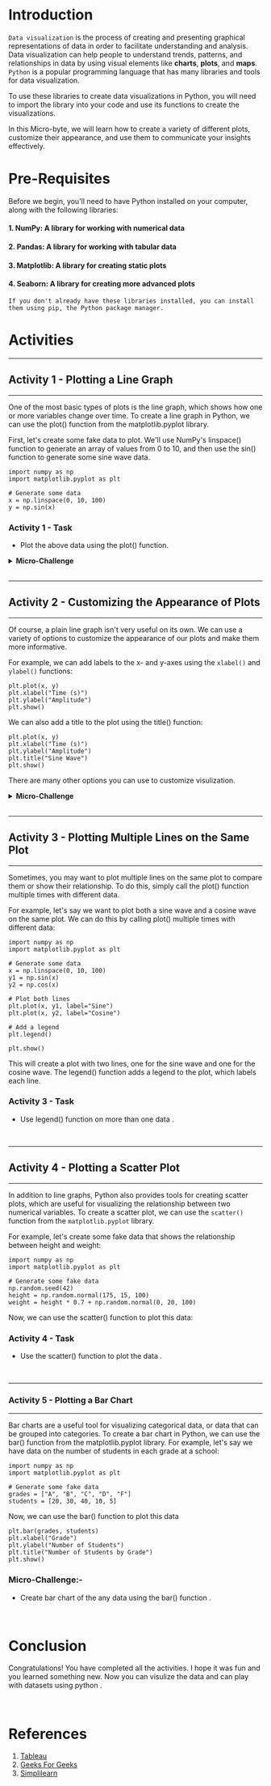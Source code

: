 # Introduction
`Data visualization` is the process of creating and presenting graphical representations of data in order to facilitate understanding and analysis. Data visualization can help people to understand trends, patterns, and relationships in data by using visual elements like **charts**, **plots**, and **maps**.
`Python` is a popular programming language that has many libraries and tools for data visualization. 

To use these libraries to create data visualizations in Python, you will need to import the library into your code and use its functions to create the visualizations. 

In this Micro-byte, we will learn how to create a variety of different plots, customize their appearance, and use them to communicate your insights effectively.
<br>

# Pre-Requisites
Before we begin, you'll need to have Python installed on your computer, along with the following libraries:

#### 1. NumPy: A library for working with numerical data
#### 2. Pandas: A library for working with tabular data
#### 3. Matplotlib: A library for creating static plots
#### 4. Seaborn: A library for creating more advanced plots

`If you don't already have these libraries installed, you can install them using pip, the Python package manager. 
`
<br>

# Activities

---
## Activity 1 - Plotting a Line Graph
---

One of the most basic types of plots is the line graph, which shows how one or more variables change over time.
To create a line graph in Python, we can use the plot() function from the matplotlib.pyplot library.

First, let's create some fake data to plot. We'll use NumPy's linspace() function to 
generate an array of values from 0 to 10, and then use the sin() function to generate some sine wave data.
```
import numpy as np
import matplotlib.pyplot as plt

# Generate some data
x = np.linspace(0, 10, 100)
y = np.sin(x)
```
### Activity 1 - Task

- Plot the above data using the plot() function. 



<details>
<summary> <b>Micro-Challenge</b></summary>
Instead of using the random data use the real data and plot data from it .
You can download the dataset from Kaggle.
</details>

<br>

---
## Activity 2 - Customizing the Appearance of Plots

---
Of course, a plain line graph isn't very useful on its own. 
We can use a variety of options to customize the appearance of our plots and make them more informative.

For example, we can add labels to the x- and y-axes using the `xlabel()` and `ylabel()` functions:
```
plt.plot(x, y)
plt.xlabel("Time (s)")
plt.ylabel("Amplitude")
plt.show()
```
We can also add a title to the plot using the title() function:

```
plt.plot(x, y)
plt.xlabel("Time (s)")
plt.ylabel("Amplitude")
plt.title("Sine Wave")
plt.show()
```
There are many other options you can use to customize visulization.
<details>
<summary> <b>Micro-Challenge</b></summary>
Change appearance of your plots, 
such as changing the line style, color, and markers, and adding grid lines and legends.
</details>
</details>

<br>

---
## Activity 3 - Plotting Multiple Lines on the Same Plot
--- 
 Sometimes, you may want to plot multiple lines on the same plot to 
 compare them or show their relationship. To do this, simply call the plot() 
 function multiple times with different data.

For example, let's say we want to plot both a sine wave and a cosine
wave on the same plot. We can do this by calling plot() multiple times with different data:
```
import numpy as np
import matplotlib.pyplot as plt

# Generate some data
x = np.linspace(0, 10, 100)
y1 = np.sin(x)
y2 = np.cos(x)

# Plot both lines
plt.plot(x, y1, label="Sine")
plt.plot(x, y2, label="Cosine")

# Add a legend
plt.legend()

plt.show()
```
This will create a plot with two lines, one for the sine wave and one for the cosine wave. 
The legend() function adds a legend to the plot, which labels each line.

### Activity 3 - Task
- Use legend() function on more than one data .

<br>

---
## Activity 4 - Plotting a Scatter Plot
---
In addition to line graphs, Python also provides tools for creating scatter plots, 
which are useful for visualizing the relationship between two numerical variables. 
To create a scatter plot, we can use the `scatter()` function from the `matplotlib.pyplot` library.

For example, let's create some fake data that shows the relationship between height and weight:
```
import numpy as np
import matplotlib.pyplot as plt

# Generate some fake data
np.random.seed(42)
height = np.random.normal(175, 15, 100)
weight = height * 0.7 + np.random.normal(0, 20, 100)
```
Now, we can use the scatter() function to plot this data:
### Activity 4 -  Task

- Use the scatter() function to plot the data .

<br>

---
### Activity 5 - Plotting a Bar Chart
---
Bar charts are a useful tool for visualizing categorical data, or data that can be grouped into categories. 
To create a bar chart in Python, we can use the bar() function from the matplotlib.pyplot library.
For example, let's say we have data on the number of students in each grade at a school:
```
import numpy as np
import matplotlib.pyplot as plt

# Generate some fake data
grades = ["A", "B", "C", "D", "F"]
students = [20, 30, 40, 10, 5]
```
Now, we can use the bar() function to plot this data
```
plt.bar(grades, students)
plt.xlabel("Grade")
plt.ylabel("Number of Students")
plt.title("Number of Students by Grade")
plt.show()
```

### Micro-Challenge:-

- Create bar chart of the any data using the bar() function .

<br>

# Conclusion

Congratulations! You have completed all the activities. I hope it was fun and you learned something new. Now you can visulize the data  and can play with datasets using python .

<br>

# References

1. [Tableau](https://www.tableau.com/learn/articles/data-visualization)
2. [Geeks For Geeks](https://www.geeksforgeeks.org/data-visualization-with-python/)
3. [Simplilearn](https://www.simplilearn.com/tutorials/python-tutorial/data-visualization-in-python)
